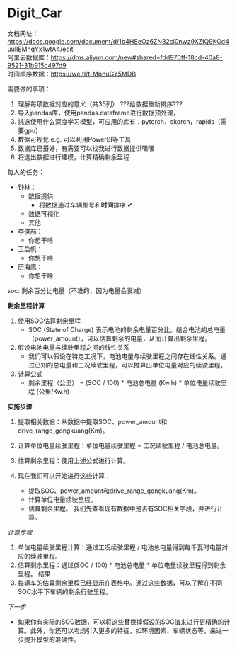 # Digit_Car  

文档网址：<a>https://docs.google.com/document/d/1b4HSeOz6ZN32ci0nwz9XZIQ9KGd4uulIEMhqYx1wtA4/edit </a>  
阿里云数据库：<a>https://dms.aliyun.com/new#shared=fdd970ff-18cd-40a8-9521-31b915c497d9</a>  
时间顺序数据：<a>https://we.tl/t-MpnuGY5MDB</a>

需要做的事项：
1. 理解每项数据对应的意义（共35列）                                 ???给数据重新排序???
2. 导入pandas库，使用pandas.dataframe进行数据预处理，
3. 挑选使用什么深度学习模型，可应用的库有：pytorch，skorch，rapids（需要gpu）
4. 数据可视化 e.g. 可以利用PowerBI等工具
5. 数据库已搭好，有需要可以找我进行数据提供嘿嘿
6. 将选出数据进行建模，计算精确剩余里程

每人的任务：
* 钟林：
  * 数据提供
    * 将数据通过车辆型号和**时间**排序 ✔
  * 数据可视化
  * 其他
* 李俊喆：
  * 你想干啥
* 王启帆：
  * 你想干啥
* 历海鹰：
  * 你想干啥

soc: 剩余百分比电量（不准的，因为电量会衰减）

**剩余里程计算**
1. 使用SOC估算剩余里程
   * SOC (State of Charge) 表示电池的剩余电量百分比。结合电池的总电量（power_amount），可以估算剩余的电量，从而计算出剩余里程。
2. 假设电池电量与续驶里程之间的线性关系
   * 我们可以假设在特定工况下，电池电量与续驶里程之间存在线性关系。通过已知的总电量和工况续驶里程，可以推算出单位电量对应的续驶里程。
3. 计算公式
   * 剩余里程（公里） = (SOC / 100) * 电池总电量 (Kw.h) * 单位电量续驶里程 (公里/Kw.h)

**实施步骤**
1. 提取相关数据：从数据中提取SOC、power_amount和drive_range_gongkuang(Km)。
2. 计算单位电量续驶里程：单位电量续驶里程 = 工况续驶里程 / 电池总电量。
3. 估算剩余里程：使用上述公式进行计算。
4. 现在我们可以开始进行这些计算：

    * 提取SOC、power_amount和drive_range_gongkuang(Km)。
    * 计算单位电量续驶里程。
    * 估算剩余里程。
我们先查看现有数据中是否有SOC相关字段，并进行计算。

*计算步骤*
1. 单位电量续驶里程计算：通过工况续驶里程 / 电池总电量得到每千瓦时电量对应的续驶里程。
2. 估算剩余里程：通过(SOC / 100) * 电池总电量 * 单位电量续驶里程得到剩余里程。
结果
3. 每辆车的估算剩余里程已经显示在表格中。通过这些数据，可以了解在不同SOC水平下车辆的剩余行驶里程。

*下一步*
* 如果你有实际的SOC数据，可以将这些替换掉假设的SOC值来进行更精确的计算。此外，你还可以考虑引入更多的特征，如环境因素、车辆状态等，来进一步提升模型的准确性。

